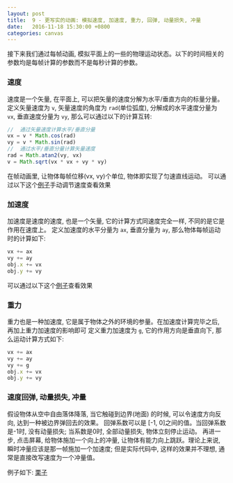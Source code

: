 ```yaml
---
layout: post
title:  9 - 更写实的动画: 模拟速度, 加速度, 重力, 回弹, 动量损失, 冲量
date:   2016-11-18 15:30:00 +0800
categories: canvas
---
```


接下来我们通过每帧动画, 模拟平面上的一些的物理运动状态。以下的时间相关的参数均是每帧计算的参数而不是每秒计算的参数。

### 速度

速度是一个矢量, 在平面上, 可以把矢量的速度分解为水平/垂直方向的标量分量。
定义矢量速度为 `v`, 矢量速度的角度为 `rad`(单位弧度), 分解成的水平速度分量为 `vx`, 垂直速度分量为 `vy`, 那么可以通过以下的计算互转:

```javascript
//  通过矢量速度计算水平/垂直分量
vx = v * Math.cos(rad)
vy = v * Math.sin(rad)
//  通过水平/垂直分量计算矢量速度
rad = Math.atan2(vy, vx)
v = Math.sqrt(vx * vx + vy * vy)
```

在帧动画里, 让物体每帧位移(vx, vy)个单位, 物体即实现了匀速直线运动。
可以通过以下这个[例子](https://jsfiddle.net/aprilandjan/etuys9w7/)手动调节速度查看效果

### 加速度

加速度是速度的速度, 也是一个矢量, 它的计算方式同速度完全一样, 不同的是它是作用在速度上。
定义加速度的水平分量为 `ax`, 垂直分量为 `ay`, 那么物体每帧运动时的计算如下:

```javascript
vx += ax
vy += ay
obj.x += vx
obj.y += vy
```

可以通过以下这个[例子](https://jsfiddle.net/aprilandjan/64ay4cw4/)查看效果

### 重力

重力也是一种加速度, 它是属于物体之外的环境的参量。在加速度计算完毕之后, 再加上重力加速度的影响即可
定义重力加速度为 `g`, 它的作用方向是垂直向下, 那么运动计算方式如下:

```javascript
vx += ax
vy += ay
vy += g
obj.x += vx
obj.y += vy
```

### 速度回弹, 动量损失, 冲量

假设物体从空中自由落体降落, 当它触碰到边界(地面) 的时候, 可以令速度方向反向, 达到一种被边界弹回去的效果。
回弹系数可以是 [-1, 0]之间的值。当回弹系数是-1时, 没有动量损失; 当系数是0时, 全部动量损失, 物体立刻停止运动。
再进一步, 点击屏幕, 给物体施加一个向上的冲量, 让物体有能力向上跳跃。理论上来说, 瞬时冲量应该是那一帧施加一个加速度; 但是实际代码中, 这样的效果并不理想, 通常是直接改写速度为一个冲量值。

例子如下: [栗子](https://jsfiddle.net/aprilandjan/1dgcmctv/)